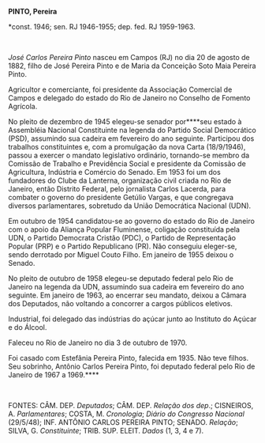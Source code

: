 **PINTO, Pereira**

\*const. 1946; sen. RJ 1946-1955; dep. fed. RJ 1959-1963.

 

*José Carlos Pereira Pinto* nasceu em Campos (RJ) no dia 20 de agosto de
1882, filho de José Pereira Pinto e de Maria da Conceição Soto Maia
Pereira Pinto.

Agricultor e comerciante, foi presidente da Associação Comercial de
Campos e delegado do estado do Rio de Janeiro no Conselho de Fomento
Agrícola.

No pleito de dezembro de 1945 elegeu-se senador por****seu estado à
Assembléia Nacional Constituinte na legenda do Partido Social
Democrático (PSD), assumindo sua cadeira em fevereiro do ano seguinte.
Participou dos trabalhos constituintes e, com a promulgação da nova
Carta (18/9/1946), passou a exercer o mandato legislativo ordinário,
tornando-se membro da Comissão de Trabalho e Previdência Social e
presidente da Comissão de Agricultura, Indústria e Comércio do Senado.
Em 1953 foi um dos fundadores do Clube da Lanterna, organização civil
criada no Rio de Janeiro, então Distrito Federal, pelo jornalista Carlos
Lacerda, para combater o governo do presidente Getúlio Vargas, e que
congregava diversos parlamentares, sobretudo da União Democrática
Nacional (UDN).

Em outubro de 1954 candidatou-se ao governo do estado do Rio de Janeiro
com o apoio da Aliança Popular Fluminense, coligação constituída pela
UDN, o Partido Democrata Cristão (PDC), o Partido de Representação
Popular (PRP) e o Partido Republicano (PR). Não conseguiu eleger-se,
sendo derrotado por Miguel Couto Filho. Em janeiro de 1955 deixou o
Senado.

No pleito de outubro de 1958 elegeu-se deputado federal pelo Rio de
Janeiro na legenda da UDN, assumindo sua cadeira em fevereiro do ano
seguinte. Em janeiro de 1963, ao encerrar seu mandato, deixou a Câmara
dos Deputados, não voltando a concorrer a cargos públicos eletivos.

Industrial, foi delegado das indústrias do açúcar junto ao Instituto do
Açúcar e do Álcool.

Faleceu no Rio de Janeiro no dia 3 de outubro de 1970.

Foi casado com Estefânia Pereira Pinto, falecida em 1935. Não teve
filhos. Seu sobrinho, Antônio Carlos Pereira Pinto, foi deputado federal
pelo Rio de Janeiro de 1967 a 1969.****

 

FONTES: CÂM. DEP. *Deputados*; CÂM. DEP. *Relação dos dep*.; CISNEIROS,
A. *Parlamentares*; COSTA, M. *Cronologia*; *Diário do Congresso
Nacional* (29/5/48); INF. ANTÔNIO CARLOS PEREIRA PINTO; SENADO.
*Relação*; SILVA, G. *Constituinte*; TRIB. SUP. ELEIT. *Dados* (1, 3, 4
e 7).

 
